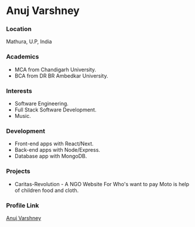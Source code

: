# Anuj Varshney

### Location

Mathura, U.P, India

### Academics

- MCA from Chandigarh University.
- BCA from DR BR Ambedkar University.

### Interests

- Software Engineering.
- Full Stack Software Development.
- Music.

### Development

- Front-end apps with React/Next.
- Back-end apps with Node/Express.
- Database app with MongoDB.

### Projects

- Caritas-Revolution - A NGO Website For Who's want to pay Moto is help of children food and cloth.

### Profile Link

[Anuj Varshney](https://github.com/ianujvarshney)
